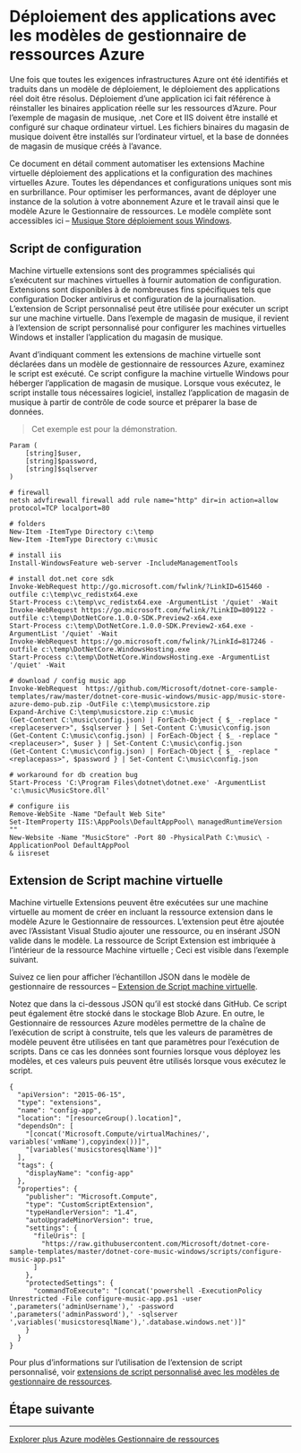 <properties
   pageTitle="Automatisation de déploiement d’applications avec les Extensions Machine virtuelle | Microsoft Azure"
   description="Machine virtuelle Azure DotNet Core didacticiel"
   services="virtual-machines-windows"
   documentationCenter="virtual-machines"
   authors="neilpeterson"
   manager="timlt"
   editor="tysonn"
   tags="azure-resource-manager"/>

<tags
   ms.service="virtual-machines-windows"
   ms.devlang="na"
   ms.topic="article"
   ms.tgt_pltfrm="vm-windows"
   ms.workload="infrastructure-services"
   ms.date="10/21/2016"
   ms.author="nepeters"/>

# <a name="application-deployment-with-azure-resource-manager-templates"></a>Déploiement des applications avec les modèles de gestionnaire de ressources Azure

Une fois que toutes les exigences infrastructures Azure ont été identifiés et traduits dans un modèle de déploiement, le déploiement des applications réel doit être résolus. Déploiement d’une application ici fait référence à réinstaller les binaires application réelle sur les ressources d’Azure. Pour l’exemple de magasin de musique, .net Core et IIS doivent être installé et configuré sur chaque ordinateur virtuel. Les fichiers binaires du magasin de musique doivent être installés sur l’ordinateur virtuel, et la base de données de magasin de musique créés à l’avance.

Ce document en détail comment automatiser les extensions Machine virtuelle déploiement des applications et la configuration des machines virtuelles Azure. Toutes les dépendances et configurations uniques sont mis en surbrillance. Pour optimiser les performances, avant de déployer une instance de la solution à votre abonnement Azure et le travail ainsi que le modèle Azure le Gestionnaire de ressources. Le modèle complète sont accessibles ici – [Musique Store déploiement sous Windows](https://github.com/Microsoft/dotnet-core-sample-templates/tree/master/dotnet-core-music-Windows).

## <a name="configuration-script"></a>Script de configuration

Machine virtuelle extensions sont des programmes spécialisés qui s’exécutent sur machines virtuelles à fournir automation de configuration. Extensions sont disponibles à de nombreuses fins spécifiques tels que configuration Docker antivirus et configuration de la journalisation. L’extension de Script personnalisé peut être utilisée pour exécuter un script sur une machine virtuelle. Dans l’exemple de magasin de musique, il revient à l’extension de script personnalisé pour configurer les machines virtuelles Windows et installer l’application du magasin de musique.

Avant d’indiquant comment les extensions de machine virtuelle sont déclarées dans un modèle de gestionnaire de ressources Azure, examinez le script est exécuté. Ce script configure la machine virtuelle Windows pour héberger l’application de magasin de musique. Lorsque vous exécutez, le script installe tous nécessaires logiciel, installez l’application de magasin de musique à partir de contrôle de code source et préparer la base de données. 

> Cet exemple est pour la démonstration.

```none
Param (
    [string]$user,
    [string]$password,
    [string]$sqlserver
)

# firewall
netsh advfirewall firewall add rule name="http" dir=in action=allow protocol=TCP localport=80

# folders
New-Item -ItemType Directory c:\temp
New-Item -ItemType Directory c:\music

# install iis
Install-WindowsFeature web-server -IncludeManagementTools

# install dot.net core sdk
Invoke-WebRequest http://go.microsoft.com/fwlink/?LinkID=615460 -outfile c:\temp\vc_redistx64.exe
Start-Process c:\temp\vc_redistx64.exe -ArgumentList '/quiet' -Wait
Invoke-WebRequest https://go.microsoft.com/fwlink/?LinkID=809122 -outfile c:\temp\DotNetCore.1.0.0-SDK.Preview2-x64.exe
Start-Process c:\temp\DotNetCore.1.0.0-SDK.Preview2-x64.exe -ArgumentList '/quiet' -Wait
Invoke-WebRequest https://go.microsoft.com/fwlink/?LinkId=817246 -outfile c:\temp\DotNetCore.WindowsHosting.exe
Start-Process c:\temp\DotNetCore.WindowsHosting.exe -ArgumentList '/quiet' -Wait

# download / config music app
Invoke-WebRequest  https://github.com/Microsoft/dotnet-core-sample-templates/raw/master/dotnet-core-music-windows/music-app/music-store-azure-demo-pub.zip -OutFile c:\temp\musicstore.zip
Expand-Archive C:\temp\musicstore.zip c:\music
(Get-Content C:\music\config.json) | ForEach-Object { $_ -replace "<replaceserver>", $sqlserver } | Set-Content C:\music\config.json
(Get-Content C:\music\config.json) | ForEach-Object { $_ -replace "<replaceuser>", $user } | Set-Content C:\music\config.json
(Get-Content C:\music\config.json) | ForEach-Object { $_ -replace "<replacepass>", $password } | Set-Content C:\music\config.json

# workaround for db creation bug
Start-Process 'C:\Program Files\dotnet\dotnet.exe' -ArgumentList 'c:\music\MusicStore.dll'

# configure iis
Remove-WebSite -Name "Default Web Site"
Set-ItemProperty IIS:\AppPools\DefaultAppPool\ managedRuntimeVersion ""
New-Website -Name "MusicStore" -Port 80 -PhysicalPath C:\music\ -ApplicationPool DefaultAppPool
& iisreset
```

## <a name="vm-script-extension"></a>Extension de Script machine virtuelle

Machine virtuelle Extensions peuvent être exécutées sur une machine virtuelle au moment de créer en incluant la ressource extension dans le modèle Azure le Gestionnaire de ressources. L’extension peut être ajoutée avec l’Assistant Visual Studio ajouter une ressource, ou en insérant JSON valide dans le modèle. La ressource de Script Extension est imbriquée à l’intérieur de la ressource Machine virtuelle ; Ceci est visible dans l’exemple suivant.

Suivez ce lien pour afficher l’échantillon JSON dans le modèle de gestionnaire de ressources – [Extension de Script machine virtuelle](https://github.com/Microsoft/dotnet-core-sample-templates/blob/master/dotnet-core-music-windows/azuredeploy.json#L339). 

Notez que dans la ci-dessous JSON qu’il est stocké dans GitHub. Ce script peut également être stocké dans le stockage Blob Azure. En outre, le Gestionnaire de ressources Azure modèles permettre de la chaîne de l’exécution de script à construite, tels que les valeurs de paramètres de modèle peuvent être utilisées en tant que paramètres pour l’exécution de scripts. Dans ce cas les données sont fournies lorsque vous déployez les modèles, et ces valeurs puis peuvent être utilisés lorsque vous exécutez le script.

```none
{
  "apiVersion": "2015-06-15",
  "type": "extensions",
  "name": "config-app",
  "location": "[resourceGroup().location]",
  "dependsOn": [
    "[concat('Microsoft.Compute/virtualMachines/', variables('vmName'),copyindex())]",
    "[variables('musicstoresqlName')]"
  ],
  "tags": {
    "displayName": "config-app"
  },
  "properties": {
    "publisher": "Microsoft.Compute",
    "type": "CustomScriptExtension",
    "typeHandlerVersion": "1.4",
    "autoUpgradeMinorVersion": true,
    "settings": {
      "fileUris": [
        "https://raw.githubusercontent.com/Microsoft/dotnet-core-sample-templates/master/dotnet-core-music-windows/scripts/configure-music-app.ps1"
      ]
    },
    "protectedSettings": {
      "commandToExecute": "[concat('powershell -ExecutionPolicy Unrestricted -File configure-music-app.ps1 -user ',parameters('adminUsername'),' -password ',parameters('adminPassword'),' -sqlserver ',variables('musicstoresqlName'),'.database.windows.net')]"
    }
  }
}
```

Pour plus d’informations sur l’utilisation de l’extension de script personnalisé, voir [extensions de script personnalisé avec les modèles de gestionnaire de ressources](./virtual-machines-windows-extensions-customscript.md).

## <a name="next-step"></a>Étape suivante

<hr>

[Explorer plus Azure modèles Gestionnaire de ressources](https://github.com/Azure/azure-quickstart-templates)

